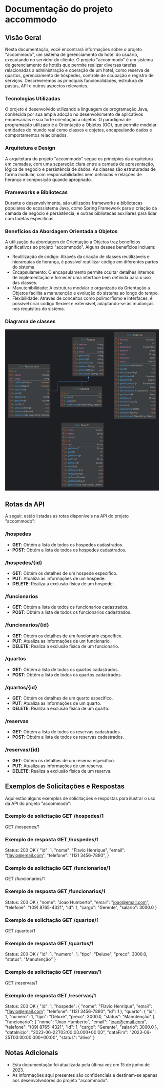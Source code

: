 # **Documentação do projeto accommodo**

## Visão Geral
Nesta documentação, você encontrará informações sobre o projeto "accommodo", 
um sistema de gerenciamento do hotel do usuário, executando no servidor do cliente. 
O projeto "accommodo" é um sistema de gerenciamento de hotéis que permite realizar diversas 
tarefas relacionadas à administração e operação de um hotel, como reserva de quartos, gerenciamento 
de hóspedes, controle de ocupação e registro de serviços. Descreveremos as principais funcionalidades, 
estrutura de pastas, API e outros aspectos relevantes.

### Tecnologias Utilizadas

O projeto é desenvolvido utilizando a linguagem de programação Java, conhecida por sua ampla adoção no desenvolvimento de aplicativos empresariais e sua forte orientação a objetos. O paradigma de programação utilizado é a Orientação a Objetos (OO), que permite modelar entidades do mundo real como classes e objetos, encapsulando dados e comportamentos relacionados.

### Arquitetura e Design

A arquitetura do projeto "accommodo" segue os princípios da arquitetura em camadas, com uma separação clara entre a camada de apresentação, lógica de negócio e persistência de dados. As classes são estruturadas de forma modular, com responsabilidades bem definidas e relações de herança e composição quando apropriado.

### Frameworks e Bibliotecas

Durante o desenvolvimento, são utilizados frameworks e bibliotecas populares do ecossistema Java, como Spring Framework para a criação da camada de negócio e persistência, e outras bibliotecas auxiliares para lidar com tarefas específicas.

### Benefícios da Abordagem Orientada a Objetos

A utilização da abordagem de Orientação a Objetos traz benefícios significativos ao projeto "accommodo". Alguns desses benefícios incluem:

- Reutilização de código: Através da criação de classes reutilizáveis e hierarquias de herança, é possível reutilizar código em diferentes partes do sistema.
- Encapsulamento: O encapsulamento permite ocultar detalhes internos de implementação e fornecer uma interface bem definida para o uso das classes.
- Manutenibilidade: A estrutura modular e organizada da Orientação a Objetos facilita a manutenção e evolução do sistema ao longo do tempo.
- Flexibilidade: Através de conceitos como polimorfismo e interfaces, é possível criar código flexível e extensível, adaptando-se às mudanças nos requisitos do sistema.

### Diagrama de classes

![Diagrama de classes Accommodo](/accommodo.png "Diagrama de classes")


## Rotas da API
A seguir, estão listadas as rotas disponíveis na API do projeto "accommodo":

### /hospedes
- **GET**: Obtém a lista de todos os hospedes cadastrados.
- **POST**: Obtém a lista de todos os hospedes cadastrados.

### /hospedes/{id}
- **GET**: Obtém os detalhes de um hospede específico.
- **PUT**: Atualiza as informações de um hospede.
- **DELETE**: Realiza a exclusão física de um hospede.


### /funcionarios
- **GET**: Obtém a lista de todos os funcionarios cadastrados.
- **POST**: Obtém a lista de todos os funcionarios cadastrados.

### /funcionarios/{id}
- **GET**: Obtém os detalhes de um funcionario específico.
- **PUT**: Atualiza as informações de um funcionario.
- **DELETE**: Realiza a exclusão física de um funcionario.


### /quartos
- **GET**: Obtém a lista de todos os quartos cadastrados.
- **POST**: Obtém a lista de todos os quartos cadastrados.

### /quartos/{id}
- **GET**: Obtém os detalhes de um quarto específico.
- **PUT**: Atualiza as informações de um quarto.
- **DELETE**: Realiza a exclusão física de um quarto.


### /reservas
- **GET**: Obtém a lista de todos os reservas cadastrados.
- **POST**: Obtém a lista de todos os reservas cadastrados.

### /reservas/{id}
- **GET**: Obtém os detalhes de um reserva específico.
- **PUT**: Atualiza as informações de um reserva.
- **DELETE**: Realiza a exclusão física de um reserva.

## Exemplos de Solicitações e Respostas
Aqui estão alguns exemplos de solicitações e respostas para ilustrar o uso da API do projeto "accommodo":

### Exemplo de solicitação GET /hospedes/1
GET /hospedes/1

### Exemplo de resposta GET /hospedes/1
Status: 200 OK
{
"id": 1,
"nome": "Flavio Henrique",
"email": "flavio@email.com",
"telefone": "(12) 3456-7890",
}

### Exemplo de solicitação GET /funcionarios/1
GET /funcionarios/1

### Exemplo de resposta GET /funcionarios/1
Status: 200 OK
{
"nome": "Joao Humberto",
"email": "joao@email.com",
"telefone": "(09) 8765-4321",
"id": 1,
"cargo": "Gerente",
"salario": 3000.0
}

### Exemplo de solicitação GET /quartos/1
GET /quartos/1

### Exemplo de resposta GET /quartos/1
Status: 200 OK
{
"id": 1,
"numero": 1,
"tipo": "Deluxe",
"preco": 3000.0,
"status": "Manutenção"
}

### Exemplo de solicitação GET /reservas/1
GET /reservas/1

### Exemplo de resposta GET /reservas/1
Status: 200 OK
{
"id": 1,
"hospede": {
    "nome": "Flavio Henrique",
    "email": "flavio@email.com",
    "telefone": "(12) 3456-7890",
    "id": 1
},
"quarto": {
    "id": 1,
    "numero": 1,
    "tipo": "Deluxe",
    "preco": 3000.0,
    "status": "Manutenção"
},
"funcionario": {
    "nome": "Joao Humberto",
    "email": "joao@email.com",
    "telefone": "(09) 8765-4321",
    "id": 1,
    "cargo": "Gerente",
    "salario": 3000.0
},
"dataInicio": "2023-06-22T03:00:00.000+00:00",
"dataFim": "2023-06-25T03:00:00.000+00:00",
"status": "ativo"
}

## Notas Adicionais
- Esta documentação foi atualizada pela última vez em 15 de junho de 2023.
- As informações aqui presentes são confidenciais e destinam-se apenas aos desenvolvedores do projeto "accommodo".